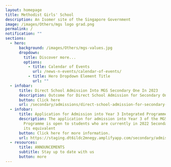 ```yaml
---
layout: homepage
title: Methodist Girls' School
description: An Isomer site of the Singapore Government
image: /images/Others/mgs logo grad.png
permalink: /
notification: ""
sections:
  - hero:
      background: /images/Others/mgs-values.jpg
      dropdown:
        title: Discover more...
        options:
          - title: Calendar of Events
            url: /news-n-events/calendar-of-events/
          - title: Hero Dropdown Element Title
            url: ""
  - infobar:
      title: Direct School Admission Into MGS Secondary One In 2023
      description: Outcome for Direct School Admission for Secondary One
      button: Click here
      url: /secondary/admissions/direct-school-admission-for-secondary-one/
  - infobar:
      title: Application for Admission into Year 3 Integrated Programme
      description: The application for admission into Year 3 of the MGS Integrated
        Programme is open to students who are currently in 2022 Secondary 2 or
        its equivalent
      button: Click here for more information.
      url: https://staging.dt6ildc2mnegy.amplifyapp.com/secondary/admissions/mgs-integrated-programme-for-year-3-intake/
  - resources:
      title: ANNOUNCEMENTS
      subtitle: Stay up to date with us
      button: more
---
```


